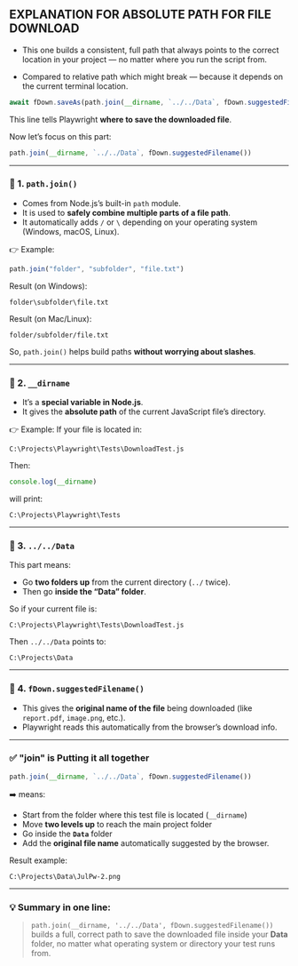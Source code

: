 EXPLANATION FOR ABSOLUTE PATH FOR FILE DOWNLOAD
-----------------------------------------------

- This one builds a consistent, full path that always points to the correct location in your project — no matter where you run the script from.

- Compared to relative path which might break — because it depends on the current terminal location.

```js
await fDown.saveAs(path.join(__dirname, `../../Data`, fDown.suggestedFilename()))
```

This line tells Playwright **where to save the downloaded file**.

Now let’s focus on this part:

```js
path.join(__dirname, `../../Data`, fDown.suggestedFilename())
```

---

### 🔹 1. `path.join()`

* Comes from Node.js’s built-in `path` module.
* It is used to **safely combine multiple parts of a file path**.
* It automatically adds `/` or `\` depending on your operating system (Windows, macOS, Linux).

👉 Example:

```js
path.join("folder", "subfolder", "file.txt")
```

Result (on Windows):

```
folder\subfolder\file.txt
```

Result (on Mac/Linux):

```
folder/subfolder/file.txt
```

So, `path.join()` helps build paths **without worrying about slashes**.

---

### 🔹 2. `__dirname`

* It’s a **special variable in Node.js**.
* It gives the **absolute path** of the current JavaScript file’s directory.

👉 Example:
If your file is located in:

```
C:\Projects\Playwright\Tests\DownloadTest.js
```

Then:

```js
console.log(__dirname)
```

will print:

```
C:\Projects\Playwright\Tests
```

---

### 🔹 3. `../../Data`

This part means:

* Go **two folders up** from the current directory (`../` twice).
* Then go **inside the “Data” folder**.

So if your current file is:

```
C:\Projects\Playwright\Tests\DownloadTest.js
```

Then `../../Data` points to:

```
C:\Projects\Data
```

---

### 🔹 4. `fDown.suggestedFilename()`

* This gives the **original name of the file** being downloaded (like `report.pdf`, `image.png`, etc.).
* Playwright reads this automatically from the browser’s download info.

---

### ✅ "join" is Putting it all together

```js
path.join(__dirname, `../../Data`, fDown.suggestedFilename())
```

➡️ means:

* Start from the folder where this test file is located (`__dirname`)
* Move **two levels up** to reach the main project folder
* Go inside the **`Data`** folder
* Add the **original file name** automatically suggested by the browser.

Result example:

```
C:\Projects\Data\JulPw-2.png
```

---

### 💡 Summary in one line:

> `path.join(__dirname, '../../Data', fDown.suggestedFilename())`
> builds a full, correct path to save the downloaded file inside your **Data** folder, no matter what operating system or directory your test runs from.

